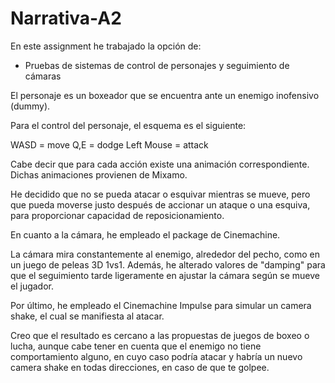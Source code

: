 # Narrativa-A2
En este assignment he trabajado la opción de: 
* Pruebas de sistemas de control de personajes y seguimiento de cámaras 

El personaje es un boxeador que se encuentra ante un enemigo inofensivo (dummy). 

Para el control del personaje, el esquema es el siguiente:

WASD = move
Q,E = dodge
Left Mouse = attack

Cabe decir que para cada acción existe una animación correspondiente. 
Dichas animaciones provienen de Mixamo. 

He decidido que no se pueda atacar o esquivar mientras se mueve, pero que pueda moverse justo después de accionar un ataque 
o una esquiva, para proporcionar capacidad de reposicionamiento.

En cuanto a la cámara, he empleado el package de Cinemachine.

La cámara mira constantemente al enemigo, alrededor del pecho, como en un juego de peleas 3D 1vs1. 
Además, he alterado valores de "damping" para que el seguimiento tarde ligeramente en ajustar la cámara según se mueve el jugador.

Por último, he empleado el Cinemachine Impulse para simular un camera shake, el cual se manifiesta al atacar. 

Creo que el resultado es cercano a las propuestas de juegos de boxeo o lucha, aunque cabe tener en cuenta que el enemigo no tiene
comportamiento alguno, en cuyo caso podría atacar y habría un nuevo camera shake en todas direcciones, en caso de que te golpee. 
